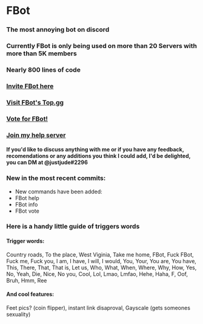 # FBot
### The most annoying bot on discord

### Currently FBot is only being used on more than 20 Servers with more than 5K members

### Nearly 800 lines of code

### [Invite FBot here](https://discord.com/oauth2/authorize?client_id=711934102906994699&permissions=8&scope=bot)

### [Visit FBot's Top.gg](https://top.gg/bot/711934102906994699)

### [Vote for FBot!](https://top.gg/bot/711934102906994699/vote)

### [Join my help server](https://discord.gg/BDpXRq9)

#### If you'd like to discuss anything with me or if you have any feedback, recomendations or any additions you think I could add, I'd be delighted, you can DM at @justjude#2296

### New in the most recent commits:
- New commands have been added:
- FBot help
- FBot info
- FBot vote

### Here is a handy little guide of triggers words

#### Trigger words:
Country roads, To the place, West Viginia, Take me home, FBot, Fuck FBot, Fuck me, Fuck you, I am, I have, I will, I would, You, Your, You are, You have, This, There, That, That is, Let us, Who, What, When, Where, Why, How, Yes, No, Yeah, Die, Nice, No you, Cool, Lol, Lmao, Lmfao, Hehe, Haha, F, Oof, Bruh, Hmm, Ree

#### And cool features:
Feet pics? (coin flipper), instant link disaproval, Gayscale (gets someones sexuality)
